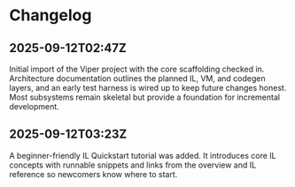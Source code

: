 # Changelog

## 2025-09-12T02:47Z
Initial import of the Viper project with the core scaffolding checked in. Architecture documentation outlines the planned IL, VM, and codegen layers, and an early test harness is wired up to keep future changes honest. Most subsystems remain skeletal but provide a foundation for incremental development.

## 2025-09-12T03:23Z
A beginner-friendly IL Quickstart tutorial was added. It introduces core IL concepts with runnable snippets and links from the overview and IL reference so newcomers know where to start.
